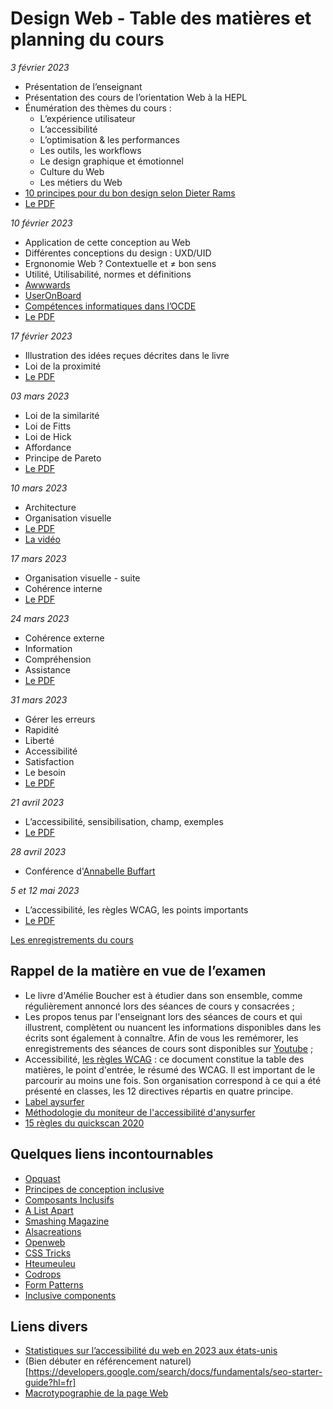 # Design Web - Table des matières et planning du cours

*3 février 2023*

- Présentation de l’enseignant
- Présentation des cours de l’orientation Web à la HEPL
- Énumération des thèmes du cours :
	- L’expérience utilisateur
	- L’accessibilité
	- L’optimisation & les performances
	- Les outils, les workflows
	- Le design graphique et émotionnel
	- Culture du Web
	- Les métiers du Web
- [10 principes pour du bon design selon Dieter Rams](https://fr.wikipedia.org/wiki/Dieter_Rams)
- [Le PDF](pdfs/01.pdf)

*10 février 2023*

- Application de cette conception au Web
- Différentes conceptions du design : UXD/UID
- Ergnonomie Web ? Contextuelle et ≠ bon sens
- Utilité, Utilisabilité, normes et définitions
- [Awwwards](https://www.awwwards.com)
- [UserOnBoard](https://www.useronboard.com)
- [Compétences informatiques dans l’OCDE](https://www.nngroup.com/articles/computer-skill-levels/)
- [Le PDF](pdfs/02.pdf)

*17 février 2023*

- Illustration des idées reçues décrites dans le livre
- Loi de la proximité
- [Le PDF](pdfs/03.pdf)

*03 mars 2023*

- Loi de la similarité
- Loi de Fitts
- Loi de Hick
- Affordance
- Principe de Pareto
- [Le PDF](pdfs/04.pdf)

*10 mars 2023*

- Architecture
- Organisation visuelle
- [Le PDF](https://raw.githubusercontent.com/tecg-dwt/dwt-tdm/1b041816165a8d60a5447d4f809ccd151386a1fc/pdfs/2022/05.pdf)
- [La vidéo](https://www.youtube.com/watch?v=ydgRBa-LByc)

*17 mars 2023*

- Organisation visuelle - suite
- Cohérence interne
- [Le PDF](pdfs/06.pdf)

*24 mars 2023*

- Cohérence externe
- Information
- Compréhension
- Assistance
- [Le PDF](pdfs/07.pdf)

*31 mars 2023*

- Gérer les erreurs
- Rapidité
- Liberté
- Accessibilité
- Satisfaction
- Le besoin
- [Le PDF](pdfs/08.pdf)

*21 avril 2023*

- L’accessibilité, sensibilisation, champ, exemples
- [Le PDF](pdfs/10.pdf)

*28 avril 2023*

- Conférence d'[Annabelle Buffart](https://www.linkedin.com/in/annabuffart/)

*5 et 12 mai 2023*

- L’accessibilité, les règles WCAG, les points importants
- [Le PDF](pdfs/11.pdf)

[Les enregistrements du cours](https://www.youtube.com/playlist?list=PLg9HTCEtaWMjiL3kQu9JMWJaJL-JdY_S8)

## Rappel de la matière en vue de l’examen

- Le livre d'Amélie Boucher est à étudier dans son ensemble, comme régulièrement annoncé lors des séances de cours y consacrées ;
- Les propos tenus par l'enseignant lors des séances de cours et qui illustrent, complètent ou nuancent les informations disponibles dans les écrits sont également à connaître. Afin de vous les remémorer, les enregistrements des séances de cours sont disponibles sur [Youtube](https://www.youtube.com/playlist?list=PLg9HTCEtaWMjiL3kQu9JMWJaJL-JdY_S8) ;
- Accessibilité, [les règles WCAG](https://www.w3.org/Translations/WCAG21-fr/) : ce document constitue la table des matières, le point d'entrée, le résumé des WCAG. Il est important de le parcourir au moins une fois. Son organisation correspond à ce qui a été présenté en classes, les 12 directives répartis en quatre principe.
- [Label aysurfer](https://www.anysurfer.be/fr/labels/label-anysurfer-pour-les-sites-web)
- [Méthodologie du moniteur de l'accessibilité d'anysurfer](https://www.moniteurdelaccessibilite.be/methodologie.html)
- [15 règles du quickscan 2020](https://www.moniteurdelaccessibilite.be/2020.html)

## Quelques liens incontournables
- [Opquast](https://checklists.opquast.com/fr/assurance-qualite-web/)
- [Principes de conception inclusive](https://inclusivedesignprinciples.org/fr/)
- [Composants Inclusifs](https://inclusive-components.design/)
- [A List Apart](http://www.alistapart.com)
- [Smashing Magazine](http://www.smashingmagazine.com)
- [Alsacreations](http://www.alsacreations.com)
- [Openweb](http://openweb.eu.org)
- [CSS Tricks](http://www.css-tricks.com)
- [Hteumeuleu](http://www.hteumeuleu.fr)
- [Codrops](http://tympanus.net/codrops/)
- [Form Patterns](https://formdesignpatterns.com/)
- [Inclusive components](https://inclusive-components.design/)

## Liens divers
- [Statistiques sur l’accessibilité du web en 2023 aux états-unis](https://ddiy.co/web-accessibility-statistics/)
- (Bien débuter en référencement naturel)[https://developers.google.com/search/docs/fundamentals/seo-starter-guide?hl=fr]
- [Macrotypographie de la page Web](https://www.dailymotion.com/video/xfpf08)
